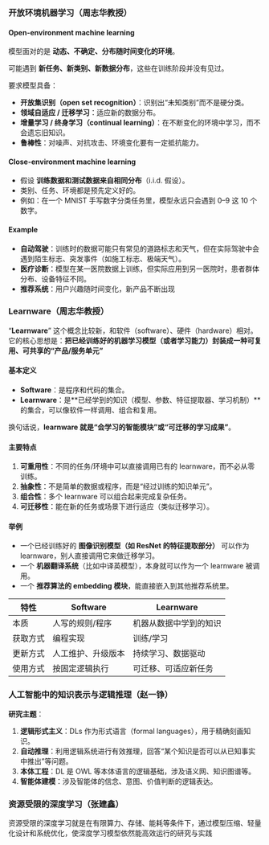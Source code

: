 ### 开放环境机器学习（周志华教授）

#### Open-environment machine learning

模型面对的是 **动态、不确定、分布随时间变化的环境**。

可能遇到 **新任务、新类别、新数据分布**，这些在训练阶段并没有见过。

要求模型具备：

- **开放集识别（open set recognition）**：识别出“未知类别”而不是硬分类。
- **领域自适应 / 迁移学习**：适应新的数据分布。
- **增量学习 / 终身学习（continual learning）**：在不断变化的环境中学习，而不会遗忘旧知识。
- **鲁棒性**：对噪声、对抗攻击、环境变化要有一定抵抗能力。



#### Close-environment machine learning

- 假设 **训练数据和测试数据来自相同分布**（i.i.d. 假设）。
- 类别、任务、环境都是预先定义好的。
- 例如：在一个 MNIST 手写数字分类任务里，模型永远只会遇到 0–9 这 10 个数字。



#### Example

- **自动驾驶**：训练时的数据可能只有常见的道路标志和天气，但在实际驾驶中会遇到陌生标志、突发事件（如施工标志、极端天气）。
- **医疗诊断**：模型在某一医院数据上训练，但实际应用到另一医院时，患者群体分布、设备特征不同。
- **推荐系统**：用户兴趣随时间变化，新产品不断出现





### Learnware（周志华教授）

“**Learnware**” 这个概念比较新，和软件（software）、硬件（hardware）相对。它的核心思想是：**把已经训练好的机器学习模型（或者学习能力）封装成一种可复用、可共享的“产品/服务单元”**



#### 基本定义

- **Software**：是程序和代码的集合。
- **Learnware**：是**已经学到的知识（模型、参数、特征提取器、学习机制）**的集合，可以像软件一样调用、组合和复用。

换句话说，**learnware 就是“会学习的智能模块”或“可迁移的学习成果”**。

#### 主要特点

1. **可重用性**：不同的任务/环境中可以直接调用已有的 learnware，而不必从零训练。
2. **抽象性**：不是简单的数据或程序，而是“经过训练的知识单元”。
3. **组合性**：多个 learnware 可以组合起来完成复杂任务。
4. **可迁移性**：能在新的任务或场景下进行适应（类似迁移学习）。



#### 举例

- 一个已经训练好的 **图像识别模型（如 ResNet 的特征提取部分）** 可以作为 learnware，别人直接调用它来做迁移学习。
- 一个 **机器翻译系统**（比如中译英模型），本身就可以作为一个 learnware 被调用。
- 一个 **推荐算法的 embedding 模块**，能直接嵌入到其他推荐系统里。



| 特性     | Software           | Learnware              |
| -------- | ------------------ | ---------------------- |
| 本质     | 人写的规则/程序    | 机器从数据中学到的知识 |
| 获取方式 | 编程实现           | 训练/学习              |
| 更新方式 | 人工维护、升级版本 | 持续学习、数据驱动     |
| 使用方式 | 按固定逻辑执行     | 可迁移、可适应新任务   |



### 人工智能中的知识表示与逻辑推理（赵一铮）

**研究主题**：

1. **逻辑形式主义**：DLs 作为形式语言（formal languages），用于精确刻画知识。
2. **自动推理**：利用逻辑系统进行有效推理，回答“某个知识是否可以从已知事实中推出”等问题。
3. **本体工程**：DL 是 OWL 等本体语言的逻辑基础，涉及语义网、知识图谱等。
4. **智能体建模**：涉及智能体的信念、意图、价值判断的逻辑表达。



### 资源受限的深度学习（张建鑫）

资源受限的深度学习就是在有限算力、存储、能耗等条件下，通过模型压缩、轻量化设计和系统优化，使深度学习模型依然能高效运行的研究与实践

